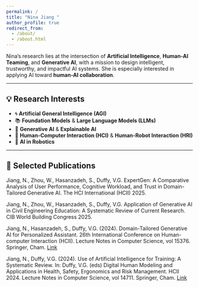 ```yaml
---
permalink: /
title: "Nina Jiang "
author_profile: true
redirect_from: 
  - /about/
  - /about.html
---
```



Nina’s research lies at the intersection of **Artificial Intelligence**, **Human-AI Teaming**, and **Generative AI**, with a mission to design intelligent, trustworthy, and impactful AI systems. She is especially interested in applying AI toward **human-AI collaboration**.

---

## 💡 Research Interests

- 🌀 **Artificial General Intelligence (AGI)**
- 📚 **Foundation Models** & **Large Language Models (LLMs)**
- 🎨 **Generative AI** & **Explainable AI**
- 🤝 **Human-Computer Interaction (HCI)** & **Human-Robot Interaction (HRI)**
- 🤖 **AI in Robotics**


---

## 📄 Selected Publications

Jiang, N., Zhou, W., Hasanzadeh, S., Duffy, V.G. ExpertGen: A Comparative Analysis of User Performance, Cognitive Workload, and Trust in Domain-Tailored Generative AI. The HCI International (HCII) 2025.

Jiang, N., Zhou, W., Hasanzadeh, S., Duffy, V.G. Application of Generative AI in Civil Engineering Education: A Systematic Review of Current Research. CIB World Building Congress 2025. 

Jiang, N., Hasanzadeh, S., Duffy, V.G. (2024). Domain-Tailored Generative AI for Personalized Assistant. 26th International Conference on Human-computer Interaction (HCII). Lecture Notes in Computer Science, vol 15376. Springer, Cham. [Link](https://dl.acm.org/doi/10.1007/978-3-031-76809-5_17)

Jiang, N., Duffy, V.G. (2024). Use of Artificial Intelligence for Training: A Systematic Review. In: Duffy, V.G. (eds) Digital Human Modeling and Applications in Health, Safety, Ergonomics and Risk Management. HCII 2024. Lecture Notes in Computer Science, vol 14711. Springer, Cham. [Link](https://link.springer.com/book/9783031935022?srsltid=AfmBOop9X_QMXTxeTNws2ot4Thc3hf70yfEnGzm3PBtedNVvmZkmCk0C)



